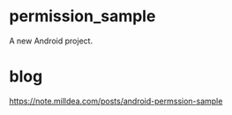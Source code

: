 # permission_sample

A new Android project.

# blog

https://note.milldea.com/posts/android-permssion-sample